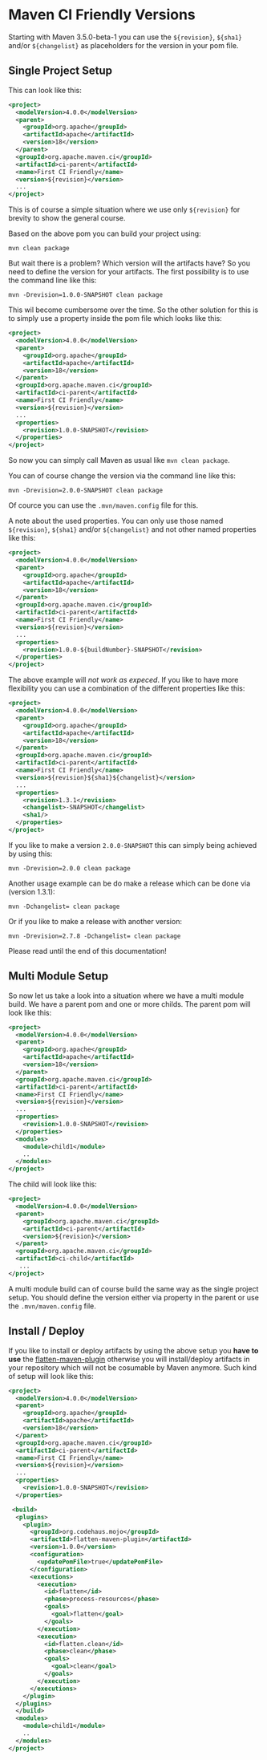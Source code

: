 # Maven CI Friendly Versions

Starting with Maven 3.5.0-beta-1 you can use the `${revision}`, `${sha1}` 
and/or `${changelist}` as placeholders for the version in your pom file. 

## Single Project Setup

This can look like this:

```xml
<project>
  <modelVersion>4.0.0</modelVersion>
  <parent>
    <groupId>org.apache</groupId>
    <artifactId>apache</artifactId>
    <version>18</version>
  </parent>
  <groupId>org.apache.maven.ci</groupId>
  <artifactId>ci-parent</artifactId>
  <name>First CI Friendly</name>
  <version>${revision}</version>
  ...
</project>
```

  This is of course a simple situation where we use only `${revision}` for brevity
  to show the general course.


  Based on the above pom you can build your project using:

```
mvn clean package
```

  But wait there is a problem? Which version will the artifacts have? So you need
  to define the version for your artifacts. The first possibility is to use the command
  line like this:

```
mvn -Drevision=1.0.0-SNAPSHOT clean package
```

  This wil become cumbersome over the time. So the other solution for this is 
  to simply use a property inside the pom file which looks like this:

```xml
<project>
  <modelVersion>4.0.0</modelVersion>
  <parent>
    <groupId>org.apache</groupId>
    <artifactId>apache</artifactId>
    <version>18</version>
  </parent>
  <groupId>org.apache.maven.ci</groupId>
  <artifactId>ci-parent</artifactId>
  <name>First CI Friendly</name>
  <version>${revision}</version>
  ...
  <properties>
    <revision>1.0.0-SNAPSHOT</revision>
  </properties>
</project>
```

  So now you can simply call Maven as usual like `mvn clean package`.

  You can of course change the version via the command line like this:

```
mvn -Drevision=2.0.0-SNAPSHOT clean package
```
 
  Of cource you can use the `.mvn/maven.config` file for this.

  A note about the used properties. You can only use those named
  `${revision}`, `${sha1}` and/or `${changelist}` and not other
  named properties like this:

```xml
<project>
  <modelVersion>4.0.0</modelVersion>
  <parent>
    <groupId>org.apache</groupId>
    <artifactId>apache</artifactId>
    <version>18</version>
  </parent>
  <groupId>org.apache.maven.ci</groupId>
  <artifactId>ci-parent</artifactId>
  <name>First CI Friendly</name>
  <version>${revision}</version>
  ...
  <properties>
    <revision>1.0.0-${buildNumber}-SNAPSHOT</revision>
  </properties>
</project>
```

  The above example will *not work as expeced*. If you like
  to have more flexibility you can use a combination of the
  different properties like this:

```xml
<project>
  <modelVersion>4.0.0</modelVersion>
  <parent>
    <groupId>org.apache</groupId>
    <artifactId>apache</artifactId>
    <version>18</version>
  </parent>
  <groupId>org.apache.maven.ci</groupId>
  <artifactId>ci-parent</artifactId>
  <name>First CI Friendly</name>
  <version>${revision}${sha1}${changelist}</version>
  ...
  <properties>
    <revision>1.3.1</revision>
    <changelist>-SNAPSHOT</changelist>
    <sha1/>
  </properties>
</project>
```

  If you like to make a version `2.0.0-SNAPSHOT` this can
  simply being achieved by using this:

```
mvn -Drevision=2.0.0 clean package
```

  Another usage example can be do make a release which can be
  done via (version 1.3.1):

```
mvn -Dchangelist= clean package
```

  Or if you like to make a release with another version:

```
mvn -Drevision=2.7.8 -Dchangelist= clean package
```

  Please read until the end of this documentation!

## Multi Module Setup

  So now let us take a look into a situation where we have a multi module
  build. We have a parent pom and one or more childs.
  The parent pom will look like this:

```xml
<project>
  <modelVersion>4.0.0</modelVersion>
  <parent>
    <groupId>org.apache</groupId>
    <artifactId>apache</artifactId>
    <version>18</version>
  </parent>
  <groupId>org.apache.maven.ci</groupId>
  <artifactId>ci-parent</artifactId>
  <name>First CI Friendly</name>
  <version>${revision}</version>
  ...
  <properties>
    <revision>1.0.0-SNAPSHOT</revision>
  </properties>
  <modules>
    <module>child1</module>
    ..
  </modules>
</project>
```

  The child will look like this:

```xml
<project>
  <modelVersion>4.0.0</modelVersion>
  <parent>
    <groupId>org.apache.maven.ci</groupId>
    <artifactId>ci-parent</artifactId>
    <version>${revision}</version>
  </parent>
  <groupId>org.apache.maven.ci</groupId>
  <artifactId>ci-child</artifactId>
   ...
</project>
```

  A multi module build can of course build the same way as the single project setup. You should
  define the version either via property in the parent or use the `.mvn/maven.config` file.


## Install / Deploy

  If you like to install or deploy artifacts by using the above setup you **have to use**
  the [flatten-maven-plugin][flatten-maven-plugin] otherwise you will install/deploy artifacts 
  in your repository which will not be cosumable by Maven anymore. Such kind of setup
  will look like this:


```xml
<project>
  <modelVersion>4.0.0</modelVersion>
  <parent>
    <groupId>org.apache</groupId>
    <artifactId>apache</artifactId>
    <version>18</version>
  </parent>
  <groupId>org.apache.maven.ci</groupId>
  <artifactId>ci-parent</artifactId>
  <name>First CI Friendly</name>
  <version>${revision}</version>
  ...
  <properties>
    <revision>1.0.0-SNAPSHOT</revision>
  </properties>

 <build>
  <plugins>
    <plugin>
      <groupId>org.codehaus.mojo</groupId>
      <artifactId>flatten-maven-plugin</artifactId>
      <version>1.0.0</version>
      <configuration>
        <updatePomFile>true</updatePomFile>
      </configuration>
      <executions>
        <execution>
          <id>flatten</id>
          <phase>process-resources</phase>
          <goals>
            <goal>flatten</goal>
          </goals>
        </execution>
        <execution>
          <id>flatten.clean</id>
          <phase>clean</phase>
          <goals>
            <goal>clean</goal>
          </goals>
        </execution>
      </executions>
    </plugin>
  </plugins>
  </build>
  <modules>
    <module>child1</module>
    ..
  </modules>
</project>
```



[flatten-maven-plugin]: http://www.mojohaus.org/flatten-maven-plugin/ 

